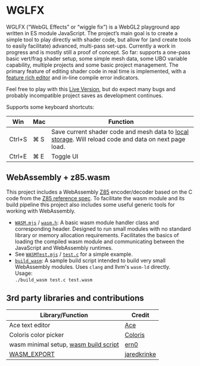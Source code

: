 # WGLFX
WGLFX (“WebGL Effects” or “wiggle fix”) is a WebGL2 playground app written in ES module JavaScript. The project’s main goal is to create a simple tool to play directly with shader code, but allow for (and create tools to easily facilitate) advanced, multi-pass set-ups. Currently a work in progress and is mostly still a proof of concept. So far: supports a one-pass basic vert/frag shader setup, some simple mesh data, some UBO variable capability, multiple projects and some basic project management. The primary feature of editing shader code in real time is implemented, with a [feature rich editor](https://ace.c9.io) and in-line compile error indicators.

Feel free to play with this [Live Version](https://tylermartin.net/wglfx), but do expect many bugs and probably incompatible project saves as development continues.

Supports some keyboard shortcuts:

| Win | Mac | Function |
| --- | --- | --- |
| Ctrl+S | ⌘ S | Save current shader code and mesh data to [local storage](https://developer.mozilla.org/en-US/docs/Web/API/Window/localStorage). Will reload code and data on next page load. |
| Ctrl+E | ⌘ E | Toggle UI |

## WebAssembly + z85.wasm
This project includes a WebAssembly [Z85](https://rfc.zeromq.org/spec/32/) encoder/decoder based on the C code from the [Z85 reference spec](https://github.com/zeromq/rfc/blob/master/src/spec_32.c). To facilitate the wasm module and its build pipeline this project also includes some useful generic tools for working with WebAssembly.

- [`WASM.mjs`](02_DEPLOY/js/common/WASM.mjs) / [`wasm.h`](01_DEVELOP/wasm/wasm.h): A basic wasm module handler class and corresponding header. Designed to run small modules with no standard library or memory allocation requirements. Facilitates the basics of loading the compiled wasm module and communicating between the JavaScript and WebAssembly runtimes.
- See [`WASMTest.mjs`](02_DEPLOY/js/WASMTest.mjs) / [`test.c`](01_DEVELOP/wasm/test.c) for a simple example.
- [`build_wasm`](01_DEVELOP/wasm/build_wasm): A sample build script intended to build very small WebAssembly modules. Uses `clang` and llvm's `wasm-ld` directly.  
  Usage:  
  ```./build_wasm test.c test.wasm```

## 3rd party libraries and contributions
| Library/Function | Credit |
| --- | --- |
| Ace text editor | [Ace](https://ace.c9.io) |
| Coloris color picker | [Coloris](https://coloris.js.org) |
| wasm minimal setup, [wasm build script](01_DEVELOP/wasm/build_wasm) | [ern0](https://github.com/ern0/howto-wasm-minimal) |
| [WASM_EXPORT](01_DEVELOP/wasm/wasm.h#L24-L26) | [jaredkrinke](https://github.com/jaredkrinke/wasm-c-string/blob/main/test/wasm-c-string-test.c) |
